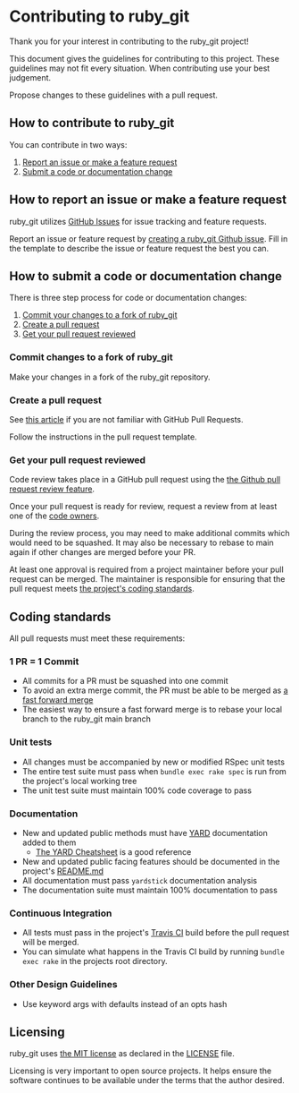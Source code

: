 # Contributing to ruby_git

Thank you for your interest in contributing to the ruby_git project!

This document gives the guidelines for contributing to this project.
These guidelines may not fit every situation.  When contributing use your best
judgement.

Propose changes to these guidelines with a pull request.

## How to contribute to ruby_git

You can contribute in two ways:

1. [Report an issue or make a feature request](#how-to-report-an-issue-or-make-a-feature-request)
2. [Submit a code or documentation change](#how-to-submit-a-code-or-documentation-change)

## How to report an issue or make a feature request

ruby_git utilizes [GitHub Issues](https://help.github.com/en/github/managing-your-work-on-github/about-issues)
for issue tracking and feature requests.

Report an issue or feature request by [creating a ruby_git Github issue](https://github.com/main-branch/ruby_git/issues/new).
Fill in the template to describe the issue or feature request the best you can.

## How to submit a code or documentation change

There is three step process for code or documentation changes:

1. [Commit your changes to a fork of ruby_git](#commit-changes-to-a-fork-of-ruby_git)
2. [Create a pull request](#create-a-pull-request)
3. [Get your pull request reviewed](#get-your-pull-request-reviewed)

### Commit changes to a fork of ruby_git

Make your changes in a fork of the ruby_git repository.

### Create a pull request

See [this article](https://help.github.com/articles/about-pull-requests/) if you
are not familiar with GitHub Pull Requests.

Follow the instructions in the pull request template.

### Get your pull request reviewed

Code review takes place in a GitHub pull request using the [the Github pull request review feature](https://help.github.com/en/github/collaborating-with-issues-and-pull-requests/about-pull-request-reviews).

Once your pull request is ready for review, request a review from at least one of the
[code owners](https://github.com/orgs/main-branch/teams/ruby_git-codeowners/members).

During the review process, you may need to make additional commits which would
need to be squashed.  It may also be necessary to rebase to main again if other
changes are merged before your PR.

At least one approval is required from a project maintainer before your pull
request can be merged.  The maintainer is responsible for ensuring that the pull
request meets [the project's coding standards](#coding-standards).

## Coding standards

All pull requests must meet these requirements:

### 1 PR = 1 Commit
  * All commits for a PR must be squashed into one commit
  * To avoid an extra merge commit, the PR must be able to be merged as [a fast forward merge](https://git-scm.com/book/en/v2/Git-Branching-Basic-Branching-and-Merging)
  * The easiest way to ensure a fast forward merge is to rebase your local branch
    to the ruby_git main branch

### Unit tests
  * All changes must be accompanied by new or modified RSpec unit tests
  * The entire test suite must pass when `bundle exec rake spec` is run from the
    project's local working tree
  * The unit test suite must maintain 100% code coverage to pass 

### Documentation
  * New and updated public methods must have [YARD](https://yardoc.org/)
    documentation added to them
      * [The YARD Cheatsheet](https://gist.github.com/thelastinuit/5984665e6ab69d3c0a413a03602c45be)
        is a good reference
  * New and updated public facing features should be documented in the project's
    [README.md](README.md)
  * All documentation must pass `yardstick` documentation analysis
  * The documentation suite must maintain 100% documentation to pass

### Continuous Integration
  * All tests must pass in the project's [Travis CI](https://travis-ci.org/main-branch/ruby_git)
    build before the pull request will be merged.
  * You can simulate what happens in the Travis CI build by running `bundle exec rake` in 
    the projects root directory.

### Other Design Guidelines
  * Use keyword args with defaults instead of an opts hash

## Licensing

ruby_git uses [the MIT license](https://choosealicense.com/licenses/mit/) as
declared in the [LICENSE](LICENSE) file.

Licensing is very important to open source projects. It helps ensure the
software continues to be available under the terms that the author desired.

